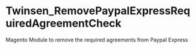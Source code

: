 # Twinsen_RemovePaypalExpressRequiredAgreementCheck
Magento Module to remove the required agreements from Paypal Express
